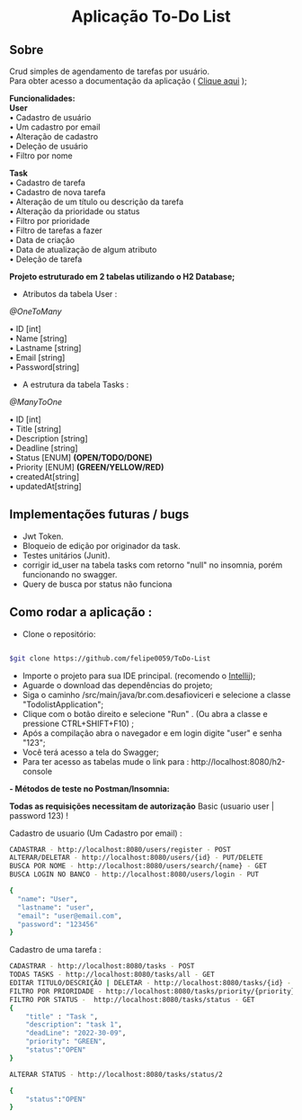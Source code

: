<h1 align="center"> Aplicação To-Do List</h1>

## Sobre
Crud simples de agendamento de tarefas por usuário.  
Para obter acesso a documentação da aplicação ( [Clique aqui](https://drive.google.com/file/d/175e_5dCeYXBcHziy7lJD1EOY25Kd1ebE/view?usp=sharing) );

**Funcionalidades:**  
**User**  
• Cadastro de usuário  
• Um cadastro por email  
• Alteração de cadastro  
• Deleção de usuário  
• Filtro por nome  

**Task**  
• Cadastro de tarefa  
• Cadastro de nova tarefa   
• Alteração de um título ou descrição da tarefa  
• Alteração da prioridade ou status     
• Filtro por prioridade  
• Filtro de tarefas a fazer   
• Data de criação   
• Data de atualização de algum atributo  
• Deleção de tarefa


**Projeto estruturado em 2 tabelas utilizando o H2 Database;**

- Atributos da tabela User :

_@OneToMany_  

• ID [int]  
• Name [string]  
• Lastname [string]  
• Email [string]  
• Password[string]

- A estrutura da tabela Tasks :
  
_@ManyToOne_  

• ID [int]  
• Title [string]  
• Description [string]  
• Deadline [string]  
• Status [ENUM] **(OPEN/TODO/DONE)**  
• Priority [ENUM] **(GREEN/YELLOW/RED)**  
• createdAt[string]    
• updatedAt[string]

## Implementações futuras / bugs

- Jwt Token.
- Bloqueio de edição por originador da task.
- Testes unitários (Junit).
- corrigir id_user na tabela tasks com retorno "null" no insomnia, porém funcionando no swagger.  
- Query de busca por status não funciona

## Como rodar a aplicação :

- Clone o repositório:

```bash

$git clone https://github.com/felipe0059/ToDo-List

```
- Importe o projeto para sua IDE principal. (recomendo o  [Intellij](https://www.jetbrains.com/idea/download/#section=windows));  
- Aguarde o download das dependências do projeto;  
- Siga o caminho /src/main/java/br.com.desafioviceri e selecione a classe "TodolistApplication";  
- Clique com o botão direito e selecione "Run" . (Ou abra a classe e pressione CTRL+SHIFT+F10) ;
- Após a compilação abra o navegador e em login digite "user" e senha "123";
- Você terá acesso a tela do Swagger;
- Para ter acesso as tabelas mude o link para : http://localhost:8080/h2-console  


**- Métodos de teste no Postman/Insomnia:**  

**Todas as requisições necessitam de autorização** Basic (usuario user | password 123) !

Cadastro de usuario (Um Cadastro por email) : 

```bash
CADASTRAR - http://localhost:8080/users/register - POST
ALTERAR/DELETAR - http://localhost:8080/users/{id} - PUT/DELETE
BUSCA POR NOME - http://localhost:8080/users/search/{name} - GET
BUSCA LOGIN NO BANCO - http://localhost:8080/users/login - PUT

{
  "name": "User",
  "lastname": "user",
  "email": "user@email.com",
  "password": "123456"
}
```  
Cadastro de uma tarefa :

```bash
CADASTRAR - http://localhost:8080/tasks - POST
TODAS TASKS - http://localhost:8080/tasks/all - GET
EDITAR TITULO/DESCRIÇÃO | DELETAR - http://localhost:8080/tasks/{id} - PUT/DELETAR  
FILTRO POR PRIORIDADE - http://localhost:8080/tasks/priority/{priority} - letras maiusculas
FILTRO POR STATUS -  http://localhost:8080/tasks/status - GET
{	
	"title" : "Task ",
	"description": "task 1",
	"deadLine": "2022-30-09",
	"priority": "GREEN",
	"status":"OPEN"
}

ALTERAR STATUS - http://localhost:8080/tasks/status/2

{	
	"status":"OPEN"
}
```
